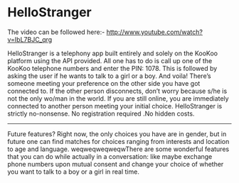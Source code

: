 HelloStranger
=============

The video can be followed here:-
http://www.youtube.com/watch?v=IbL7BJC_qrg


HelloStranger is a telephony app built entirely and solely on the KooKoo platform using the API provided. All one has to do is call up one of the KooKoo telephone numbers and enter the PIN: 1078. This is followed by asking the user if he wants to talk to a girl or a boy. And voila! There’s someone meeting your preference on the other side you have got connected to. 
If the other person disconnects, don’t worry because s/he is not the only wo/man in the world. If you are still online, you are immediately connected to another person meeting your initial choice.
HelloStranger is strictly no-nonsense. No registration required .No hidden costs.

-----------------------------------------------------------------------------------------------------------

Future features?
Right now, the only choices you have are in gender, but in future one can find matches for choices ranging from interests and location to age and language.
weqweqweqweqwThere are some wonderful features that you can do while actually in a conversation: like maybe exchange phone numbers upon mutual consent  and change your choice of whether you want to talk to a boy or a girl  in real time.
